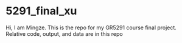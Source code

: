# 5291_final_xu
Hi, I am Mingze. This is the repo for my GR5291 course final project. Relative code, output, and data are in this repo
